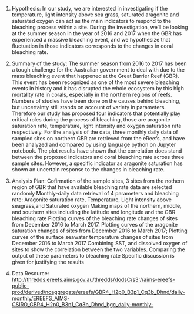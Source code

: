 1. Hypothesis: In our study, we are interested in investigating if the temperature, light intensity above sea grass, saturated aragonite and saturated oxygen can act as the main indicators to respond to the bleaching process within a site. During the investigation, we’ll be looking at the summer season in the year of 2016 and 2017 when the GBR has experienced a massive bleaching event, and we hypothesize that fluctuation in those indicators corresponds to the changes in coral bleaching rate.

2. Summary of the study: The summer season from 2016 to 2017 has been a tough challenge for the Australian government to deal with due to the mass bleaching event that happened at the Great Barrier Reef (GBR). This event has been recognized as one of the most severe bleaching events in history and it has disrupted the whole ecosystem by this high mortality rate in corals, especially in the northern regions of reefs. Numbers of studies have been done on the causes behind bleaching, but uncertainty still stands on account of variety in parameters. Therefore our study has proposed four indicators that potentially play critical roles during the process of bleaching, those are aragonite saturation rate, temperature, light intensity and oxygen saturation rate respectively. For the analysis of the data, three monthly daily data of sampled sites on northern GBR are retrieved from the eReefs, and have been analyzed and compared by using language python on Jupyter notebook. The plot results have shown that the correlation does stand between the proposed indicators and coral bleaching rate across three sample sites. However, a specific indicator as aragonite saturation has shown an uncertain response to the changes in bleaching rate. 


4. Analysis Plan:
Cofirmation of the sample sites, 3 sites from the nothern region of GBR that have available bleaching rate data are selected randomly
Monthly-daily data retrieval of 4 parameters and bleaching rate: Aragonite saturation rate, Temperature, Light intensity above seagrass,and Saturated oxygen
Making maps of the northern, middle, and southern sites including the latitude and longitude and the GBR bleaching rate
Plotting curves of the bleaching rate changes of sites from December 2016 to March 2017.
Plotting curves of the aragonite saturation changes of sites from December 2016 to March 2017;
Plotting curves of the surface seawater temperature changes of sites from December 2016 to March 2017
Combining SST, and dissolved oxygen of sites to show the correlation between the two variables.
Comparing the output of these parameters to bleaching rate
Specific discussion is given for justifying the results


5. Data Resource: http://thredds.ereefs.aims.gov.au/thredds/dodsC/s3://aims-ereefs-public-prod/derived/ncaggregate/ereefs/GBR4_H2p0_B3p1_Cq3b_Dhnd/daily-monthly/EREEFS_AIMS-CSIRO_GBR4_H2p0_B3p1_Cq3b_Dhnd_bgc_daily-monthly-
